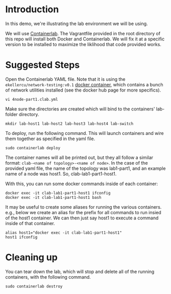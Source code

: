 # Introduction

In this demo, we're illustrating the lab environment we will be using.

We will use [Containerlab](https://containerlab.dev/).  The Vagrantfile provided in the root directory of this repo will install both Docker and Containerlab.  We will fix it at a specific version to be installed to maximize the liklihood that code provided works.

# Suggested Steps

Open the Containerlab YAML file.  Note that it is using the `ekellercu/network-testing:v0.1` [docker container](https://hub.docker.com/r/ekellercu/network-testing), which contains a bunch of network utilities installed (see the docker hub page for more specifics).

```
vi 4node-part1.clab.yml
```

Make sure the directories are created which will bind to the containers' lab-folder directory.

```
mkdir lab-host1 lab-host2 lab-host3 lab-host4 lab-switch
```

To deploy, run the following command.  This will launch containers and wire them together as specified in the yaml file.

```
sudo containerlab deploy
```

The container names will all be printed out, but they all follow a similar format: `clab-<name of topology>-<name of node>`.  In the case of the provided yaml file, the name of the topology was lab1-part1, and an example name of a node was host1.  So, clab-lab1-part1-host1.

With this, you can run some docker commands inside of each container:

```
docker exec -it clab-lab1-part1-host1 ifconfig
docker exec -it clab-lab1-part1-host1 bash
```


It may be useful to create some aliases for running the various containers.  e.g., below we create an alias for the prefix for all commands to run insied of the host1 container.  We can then just say host1 <command> to execute a command inside of that container.

```
alias host1="docker exec -it clab-lab1-part1-host1"
host1 ifconfig
```
# Cleaning up

You can tear down the lab, which will stop and delete all of the running containers, with the following command.

```
sudo containerlab destroy
```
